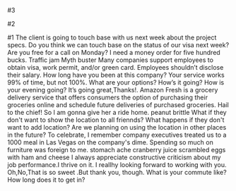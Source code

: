 #3

#2

#1
The client is going to touch base with us next week about the project specs.
Do you think we can touch base on the status of our visa next week?
Are you free for a call on Monday?
I need a money order for five hundred bucks.
Traffic jam
Myth buster
Many companies support employees to obtain visa, work permit, and/or green card.
Employees shouldn’t disclose their salary.
How long have you been at this company?
Your service works 99% of time, but not 100%.
What are your options?
How’s it going? How is your evening going? It’s going great,Thanks!.
Amazon Fresh is a grocery delivery service that offers consumers the option of purchasing their groceries online and schedule future deliveries of purchased groceries.
Hail to the chief!
So I am gonna give her a ride home.
peanut brittle
What if they don't want to show the location to all friennds?
What happens if they don't want to add location?
Are we planning on using the location in other places in the future?
To celebrate, I remember company executives treated us to a 1000 meal in Las Vegas on the company's dime.
Spending so much on furniture was foreign to me.
stomach ache
cranberry juice
scrambled eggs with ham and cheese
I always appreciate constructive criticism about my job performance.I thrive on it.
I reallhy looking forward to working with you.
Oh,No,That is so sweet .But thank you, though.
What is your commute like?How long does it to get in?